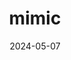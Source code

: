 ---  
layout: startup_page  
title: "mimic"  
id: "mimicrobotics.com"  
permalink: "/mimicmimicrobotics.com05072024/"  
website: "https://www.mimicrobotics.com/"  
funding_round: "Pre-Seed"  
funding_amount: "$2.5M"  
investors: "Founderful, another.vc, Tiny.vc"  
about: "mimic is a Swiss robotics startup developing AI-powered robotic arms and humanoid hands. Their solution aims to ease labor shortages by providing dexterous robots easily integrated into existing workflows, trained via human demonstration. This approach offers flexibility and ease of use compared to traditional, purpose-built robotic solutions."  
markets: "Robotics, AI, Automation, Machine Learning, Soft Robotics Engineering"  
hq: "Zurich, Zurich, Switzerland"  
founded_year: "2024"  
linkedin: "https://www.linkedin.com/company/mimicrobotics/"  
twitter: ""  
instagram: ""  
facebook: ""  
crunchbase: "https://www.crunchbase.com/organization/mimic-robotics?utm_source=linkedin&utm_medium=referral&utm_campaign=linkedin_companies&utm_content=profile_cta_anon&trk=funding_crunchbase"  
pitchbook: "https://pitchbook.com/profiles/company/596828-80"  

date_display: "07-May-2024"  
date: "2024-05-07"

# SEO Optimization  
meta_title: "mimic - Pre-Seed Funding ($2.5M)"  
meta_description: "mimic, mimic is a Swiss robotics startup developing AI-powered robotic arms and humanoid hands. Their solution aims to ease labor shortages by providing dext..."  
meta_keywords: "mimic, Robotics, AI, Automation, Machine Learning, Soft Robotics Engineering, Pre-Seed funding"  
canonical_url: "https://startup.projectstartups.com/mimicmimicrobotics.com05072024/"  
---